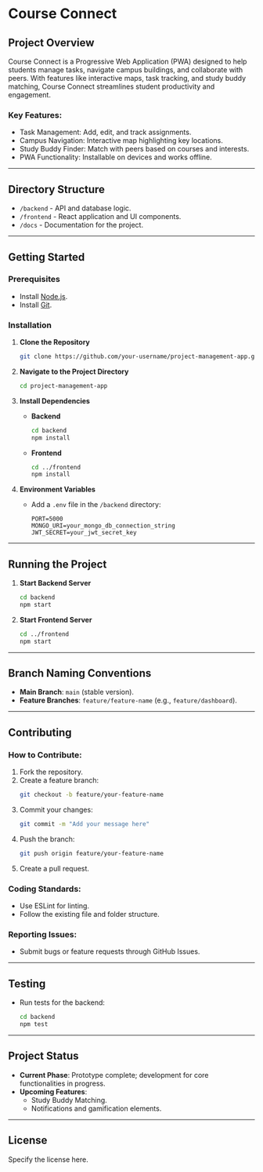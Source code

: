 # Course Connect

## Project Overview
Course Connect is a Progressive Web Application (PWA) designed to help students manage tasks, navigate campus buildings, and collaborate with peers. With features like interactive maps, task tracking, and study buddy matching, Course Connect streamlines student productivity and engagement.

### Key Features:
- Task Management: Add, edit, and track assignments.
- Campus Navigation: Interactive map highlighting key locations.
- Study Buddy Finder: Match with peers based on courses and interests.
- PWA Functionality: Installable on devices and works offline.

---

## Directory Structure
- `/backend` - API and database logic.
- `/frontend` - React application and UI components.
- `/docs` - Documentation for the project.

---

## Getting Started

### Prerequisites
- Install [Node.js](https://nodejs.org/).
- Install [Git](https://git-scm.com/).

### Installation

1. **Clone the Repository**
    ```bash
    git clone https://github.com/your-username/project-management-app.git
    ```

2. **Navigate to the Project Directory**
    ```bash
    cd project-management-app
    ```

3. **Install Dependencies**
    - **Backend**
        ```bash
        cd backend
        npm install
        ```
    - **Frontend**
        ```bash
        cd ../frontend
        npm install
        ```

4. **Environment Variables**
    - Add a `.env` file in the `/backend` directory:
      ```
      PORT=5000
      MONGO_URI=your_mongo_db_connection_string
      JWT_SECRET=your_jwt_secret_key
      ```

---

## Running the Project

1. **Start Backend Server**
    ```bash
    cd backend
    npm start
    ```

2. **Start Frontend Server**
    ```bash
    cd ../frontend
    npm start
    ```

---

## Branch Naming Conventions
- **Main Branch**: `main` (stable version).
- **Feature Branches**: `feature/feature-name` (e.g., `feature/dashboard`).

---

## Contributing

### How to Contribute:
1. Fork the repository.
2. Create a feature branch:
    ```bash
    git checkout -b feature/your-feature-name
    ```
3. Commit your changes:
    ```bash
    git commit -m "Add your message here"
    ```
4. Push the branch:
    ```bash
    git push origin feature/your-feature-name
    ```
5. Create a pull request.

### Coding Standards:
- Use ESLint for linting.
- Follow the existing file and folder structure.

### Reporting Issues:
- Submit bugs or feature requests through GitHub Issues.

---

## Testing
- Run tests for the backend:
    ```bash
    cd backend
    npm test
    ```

---

## Project Status
- **Current Phase**: Prototype complete; development for core functionalities in progress.
- **Upcoming Features**:
  - Study Buddy Matching.
  - Notifications and gamification elements.

---

## License
Specify the license here.
